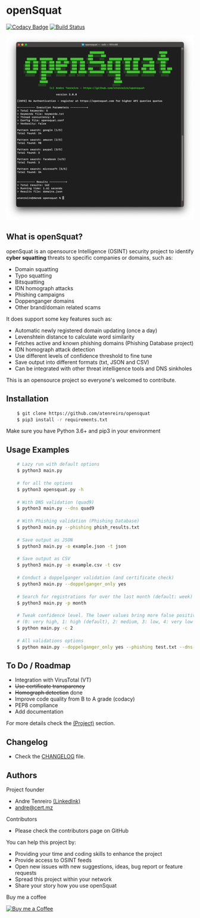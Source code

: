 openSquat
====

[![Codacy Badge](https://api.codacy.com/project/badge/Grade/9231646e8ddf4efc9fb1f62f628df34a)](https://www.codacy.com/manual/atenreiro/opensquat?utm_source=github.com&amp;utm_medium=referral&amp;utm_content=atenreiro/opensquat&amp;utm_campaign=Badge_Grade)
[![Build Status](https://travis-ci.com/atenreiro/opensquat.svg?branch=master)](https://travis-ci.com/atenreiro/opensquat)

![alt text](https://raw.githubusercontent.com/atenreiro/opensquat/master/screenshots/openSquat.PNG)

What is openSquat?
-------------

openSquat is an opensource Intelligence (OSINT) security project to identify **cyber squatting** threats to specific companies or domains, such as:

*  Domain squatting
*  Typo squatting
*  Bitsquatting
*  IDN homograph attacks
*  Phishing campaigns
*  Doppenganger domains
*  Other brand/domain related scams

It does support some key features such as:

*  Automatic newly registered domain updating (once a day)
*  Levenshtein distance to calculate word similarity
*  Fetches active and known phishing domains (Phishing Database project)
*  IDN homograph attack detection
*  Use different levels of confidence threshold to fine tune
*  Save output into different formats (txt, JSON and CSV)
*  Can be integrated with other threat intelligence tools and DNS sinkholes

This is an opensource project so everyone's welcomed to contribute.


Installation
------------

```bash
    $ git clone https://github.com/atenreiro/opensquat
    $ pip3 install -r requirements.txt
```

Make sure you have Python 3.6+ and pip3 in your environment

Usage Examples
------------

```bash
    # Lazy run with default options
    $ python3 main.py

    # for all the options
    $ python3 opensquat.py -h

    # With DNS validation (quad9)
    $ python3 main.py --dns quad9

    # With Phishing validation (Phishing Database)
    $ python3 main.py --phishing phish_results.txt

    # Save output as JSON
    $ python3 main.py -o example.json -t json

    # Save output as CSV
    $ python3 main.py -o example.csv -t csv

    # Conduct a doppelganger validation (and certificate check)
    $ python3 main.py --doppelganger_only yes

    # Search for registrations for over the last month (default: week)
    $ python3 main.py -p month

    # Tweak confidence level. The lower values bring more false positives
    # (0: very high, 1: high (default), 2: medium, 3: low, 4: very low
    $ python main.py -c 2

    # All validations options
    $ python main.py --doppelganger_only yes --phishing test.txt --dns quad9

```

To Do / Roadmap
-------------
*  Integration with VirusTotal (VT)
*  ~~Use certificate transparency~~
*  ~~Homograph detection~~ done
*  Improve code quality from B to A grade (codacy)
*  PEP8 compliance
*  Add documentation

For more details check the [(Project)](https://github.com/atenreiro/opensquat/projects) section.

Changelog
-------------
*  Check the [CHANGELOG](https://github.com/atenreiro/opensquat/blob/master/CHANGELOG) file.

Authors
-------------
Project founder
*  Andre Tenreiro [(LinkedInk)](https://www.linkedin.com/in/andretenreiro/)
*  andre@cert.mz

Contributors
*  Please check the contributors page on GitHub

You can help this project by:
*  Providing your time and coding skills to enhance the project
*  Provide access to OSINT feeds
*  Open new issues with new suggestions, ideas, bug report or feature requests
*  Spread this project within your network
*  Share your story how you use openSquat

Buy me a coffee

[![Buy me a Coffee](https://www.ko-fi.com/img/githubbutton_sm.svg)](https://ko-fi.com/H2H81XC1Y)
